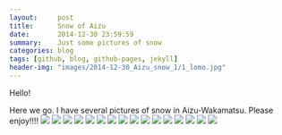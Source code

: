 ```yaml
---
layout:     post
title:      Snow of Aizu
date:       2014-12-30 23:59:59
summary:    Just some pictures of snow
categories: blog 
tags: [github, blog, github-pages, jekyll]
header-img: "images/2014-12-30_Aizu_snow_1/1_lomo.jpg"
---
```


Hello!

Here we go. I have several pictures of snow in Aizu-Wakamatsu. Please enjoy!!!!
<img src="/images/2014-12-30_Aizu_snow_1/1.jpg" class="fit image">
<img src="/images/2014-12-30_Aizu_snow_1/2.jpg" class="fit image">
<img src="/images/2014-12-30_Aizu_snow_1/3.jpg" class="fit image">
<img src="/images/2014-12-30_Aizu_snow_1/4.jpg" class="fit image">
<img src="/images/2014-12-30_Aizu_snow_1/5.jpg" class="fit image">
<img src="/images/2014-12-30_Aizu_snow_1/6.jpg" class="fit image">
<img src="/images/2014-12-30_Aizu_snow_1/7.jpg" class="fit image">
<img src="/images/2014-12-30_Aizu_snow_1/8.jpg" class="fit image">
<img src="/images/2014-12-30_Aizu_snow_1/9.jpg" class="fit image">
<img src="/images/2014-12-30_Aizu_snow_1/10.jpg" class="fit image">
<img src="/images/2014-12-30_Aizu_snow_1/11.jpg" class="fit image">
<img src="/images/2014-12-30_Aizu_snow_1/12.jpg" class="fit image">
<img src="/images/2014-12-30_Aizu_snow_1/13.jpg" class="fit image">
<img src="/images/2014-12-30_Aizu_snow_1/15.jpg" class="fit image">
<img src="/images/2014-12-30_Aizu_snow_1/16.jpg" class="fit image">
<img src="/images/2014-12-30_Aizu_snow_1/17.jpg" class="fit image">

<!--more-->
